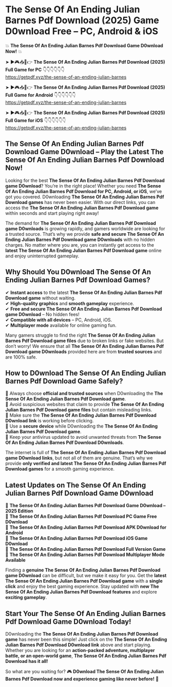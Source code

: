 # The Sense Of An Ending Julian Barnes Pdf Download (2025) Game D0wnload Free – PC, Android & iOS

💥 **The Sense Of An Ending Julian Barnes Pdf Download Game D0wnload Now!** 💥  

➤ ►🎮📥📱👉 **The Sense Of An Ending Julian Barnes Pdf Download (2025) Full Game for PC** 👇👇👇👇👇👇  
https://getpdf.xyz/the-sense-of-an-ending-julian-barnes  

➤ ►🎮📥📱👉 **The Sense Of An Ending Julian Barnes Pdf Download (2025) Full Game for Android** 👇👇👇👇👇👇  
https://getpdf.xyz/the-sense-of-an-ending-julian-barnes  

➤ ►🎮📥📱👉 **The Sense Of An Ending Julian Barnes Pdf Download (2025) Full Game for iOS** 👇👇👇👇👇👇  
https://getpdf.xyz/the-sense-of-an-ending-julian-barnes  

## The Sense Of An Ending Julian Barnes Pdf Download Game D0wnload – Play the Latest The Sense Of An Ending Julian Barnes Pdf Download Now!

Looking for the best **The Sense Of An Ending Julian Barnes Pdf Download game D0wnload**? You’re in the right place! Whether you need **The Sense Of An Ending Julian Barnes Pdf Download for PC, Android, or iOS**, we’ve got you covered. D0wnloading **The Sense Of An Ending Julian Barnes Pdf Download games** has never been easier. With our direct links, you can access the **The Sense Of An Ending Julian Barnes Pdf Download game** within seconds and start playing right away!  

The demand for **The Sense Of An Ending Julian Barnes Pdf Download game D0wnloads** is growing rapidly, and gamers worldwide are looking for a trusted source. That’s why we provide **safe and secure The Sense Of An Ending Julian Barnes Pdf Download game D0wnloads** with no hidden charges. No matter where you are, you can instantly get access to the **latest The Sense Of An Ending Julian Barnes Pdf Download game** online and enjoy uninterrupted gameplay.  

## **Why Should You D0wnload The Sense Of An Ending Julian Barnes Pdf Download Games?**  

✔ **Instant access** to the latest **The Sense Of An Ending Julian Barnes Pdf Download game** without waiting.  
✔ **High-quality graphics** and **smooth gameplay** experience.  
✔ **Free and secure The Sense Of An Ending Julian Barnes Pdf Download game D0wnload** – No hidden fees!  
✔ **Compatible with all devices** – PC, Android, iOS.  
✔ **Multiplayer mode** available for online gaming fun.  

Many gamers struggle to find the right **The Sense Of An Ending Julian Barnes Pdf Download game files** due to broken links or fake websites. But don’t worry! We ensure that all **The Sense Of An Ending Julian Barnes Pdf Download game D0wnloads** provided here are from **trusted sources** and are 100% safe.  

## **How to D0wnload The Sense Of An Ending Julian Barnes Pdf Download Game Safely?**  

📌 Always choose **official and trusted sources** when D0wnloading the **The Sense Of An Ending Julian Barnes Pdf Download game**.  
📌 Avoid suspicious websites that claim to provide **The Sense Of An Ending Julian Barnes Pdf Download game files** but contain misleading links.  
📌 Make sure the **The Sense Of An Ending Julian Barnes Pdf Download D0wnload link** is working before clicking.  
📌 Use a **secure device** while D0wnloading the **The Sense Of An Ending Julian Barnes Pdf Download game**.  
📌 Keep your antivirus updated to avoid unwanted threats from **The Sense Of An Ending Julian Barnes Pdf Download D0wnloads**.  

The internet is full of **The Sense Of An Ending Julian Barnes Pdf Download game D0wnload links**, but not all of them are genuine. That’s why we provide **only verified and latest The Sense Of An Ending Julian Barnes Pdf Download games** for a smooth gaming experience.  

## **Latest Updates on The Sense Of An Ending Julian Barnes Pdf Download Game D0wnload**  

🔹 **The Sense Of An Ending Julian Barnes Pdf Download Game D0wnload – 2025 Edition**  
🔹 **The Sense Of An Ending Julian Barnes Pdf Download PC Game Free D0wnload**  
🔹 **The Sense Of An Ending Julian Barnes Pdf Download APK D0wnload for Android**  
🔹 **The Sense Of An Ending Julian Barnes Pdf Download iOS Game D0wnload**  
🔹 **The Sense Of An Ending Julian Barnes Pdf Download Full Version Game**  
🔹 **The Sense Of An Ending Julian Barnes Pdf Download Multiplayer Mode Available**  

Finding a **genuine The Sense Of An Ending Julian Barnes Pdf Download game D0wnload** can be difficult, but we make it easy for you. Get the **latest The Sense Of An Ending Julian Barnes Pdf Download game** with a **single click** and enjoy the best gaming experience. Stay updated with **new The Sense Of An Ending Julian Barnes Pdf Download features** and explore **exciting gameplay**.  

## **Start Your The Sense Of An Ending Julian Barnes Pdf Download Game D0wnload Today!**  

D0wnloading the **The Sense Of An Ending Julian Barnes Pdf Download game** has never been this simple! Just click on the **The Sense Of An Ending Julian Barnes Pdf Download D0wnload link** above and start playing. Whether you are looking for an **action-packed adventure, multiplayer battle, or an open-world game**, **The Sense Of An Ending Julian Barnes Pdf Download has it all!**  

So what are you waiting for? 🎮 **D0wnload The Sense Of An Ending Julian Barnes Pdf Download now and experience gaming like never before!** 🚀  